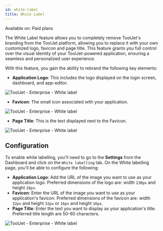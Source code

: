 ```yaml
---
id: white-label
title: White Label
---
```


<div class='badge badge--primary heading-badge'>
    <a href="https://www.tooljet.com/pricing" style="cursor: pointer; color: inherit; text-decoration: none;">Available on: Paid plans</a>
</div>

The White Label feature allows you to completely remove ToolJet's branding from the ToolJet platform, allowing you to replace it with your own customized logo, favicon and page title. This feature grants you full control over the visual identity of your ToolJet-powered application, ensuring a seamless and personalized user experience.

With this feature, you gain the ability to rebrand the following key elements:

- **Application Logo**: This includes the logo displayed on the login screen, dashboard, and app-editor.

<div style={{textAlign: 'center'}}>

<img className="screenshot-full" src="/img/enterprise/white-label/newdash.png" alt="ToolJet - Enterprise - White label"/>

</div>

- **Favicon**: The small icon associated with your application.

<div style={{textAlign: 'center'}}>

<img className="screenshot-full" src="/img/enterprise/white-label/newfav.png" alt="ToolJet - Enterprise - White label"/>

</div>

- **Page Title**: This is the text displayed next to the Favicon.

<div style={{textAlign: 'center'}}>

<img className="screenshot-full" src="/img/enterprise/white-label/title.png" alt="ToolJet - Enterprise - White label" />

</div>

## Configuration

To enable white labelling, you'll need to go to the **Settings** from the Dashboard and click on the `White labelling` tab. On the White labelling page, you'll be able to configure the following:

- **Application Logo**: Add the URL of the image you want to use as your application logo. Preferred dimensions of the logo are: width `130px` and height `26px`.
- **Favicon**: Enter the URL of the image you want to use as your application's favicon. Preferred dimensions of the favicon are: width `32px` and height `32px` or `16px` and height `16px`.
- **Page Title**: Enter the text you want to display as your application's title. Preferred title length are 50-60 characters.

<div style={{textAlign: 'center'}}>

<img className="screenshot-full" src="/img/enterprise/white-label/whitelabelsettings.png" alt="ToolJet - Enterprise - White label" />

</div>
